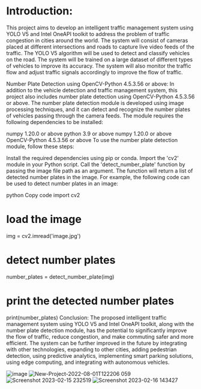 
# Introduction:
This project aims to develop an intelligent traffic management system using YOLO V5 and Intel OneAPI toolkit to address the problem of traffic congestion in cities around the world. The system will consist of cameras placed at different intersections and roads to capture live video feeds of the traffic. The YOLO V5 algorithm will be used to detect and classify vehicles on the road. The system will be trained on a large dataset of different types of vehicles to improve its accuracy. The system will also monitor the traffic flow and adjust traffic signals accordingly to improve the flow of traffic.

Number Plate Detection using OpenCV-Python 4.5.3.56 or above:
In addition to the vehicle detection and traffic management system, this project also includes number plate detection using OpenCV-Python 4.5.3.56 or above. The number plate detection module is developed using image processing techniques, and it can detect and recognize the number plates of vehicles passing through the camera feeds. The module requires the following dependencies to be installed:

numpy 1.20.0 or above
python 3.9 or above
numpy 1.20.0 or above
OpenCV-Python 4.5.3.56 or above
To use the number plate detection module, follow these steps:

Install the required dependencies using pip or conda.
Import the 'cv2' module in your Python script.
Call the 'detect_number_plate' function by passing the image file path as an argument.
The function will return a list of detected number plates in the image.
For example, the following code can be used to detect number plates in an image:

python
Copy code
import cv2

# load the image
img = cv2.imread('image.jpg')

# detect number plates
number_plates = detect_number_plate(img)

# print the detected number plates
print(number_plates)
Conclusion:
The proposed intelligent traffic management system using YOLO V5 and Intel OneAPI toolkit, along with the number plate detection module, has the potential to significantly improve the flow of traffic, reduce congestion, and make commuting safer and more efficient. The system can be further improved in the future by integrating with other technologies, expanding to other cities, adding pedestrian detection, using predictive analytics, implementing smart parking solutions, using edge computing, and integrating with autonomous vehicles.

![image](https://user-images.githubusercontent.com/83156880/222945625-b96d16a7-d108-4fbe-afdb-3ee5f15383ef.png)
![New-Project-2022-08-01T122206 059](https://user-images.githubusercontent.com/83156880/222945657-827fbc90-c532-45bc-bd48-55a10d76490c.jpg)
![Screenshot 2023-02-15 232519](https://user-images.githubusercontent.com/83156880/222945665-1d007c4a-beeb-44f9-89f7-9e26b84a53b3.jpg)
![Screenshot 2023-02-16 143427](https://user-images.githubusercontent.com/83156880/222945684-ba0357bb-446c-4e4d-acfd-25248ed270d9.jpg)







